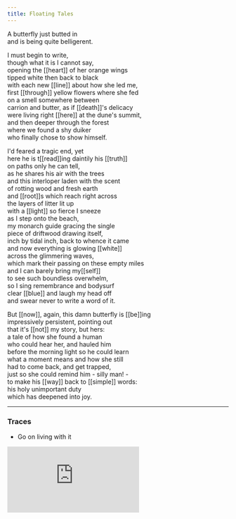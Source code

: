 ```yaml
---
title: Floating Tales
---
```


A butterfly just butted in  
and is being quite belligerent.  
  
I must begin to write,  
though what it is I cannot say,  
opening the [[heart]] of her orange wings  
tipped white then back to black   
with each new [[line]] about how she led me,  
first [[through]] yellow flowers where she fed  
on a smell somewhere between  
carrion and butter, as if [[death]]'s delicacy  
were living right [[here]] at the dune's summit,  
and then deeper through the forest  
where we found a shy duiker  
who finally chose to show himself.  
  
I'd feared a tragic end, yet  
here he is t[[read]]ing daintily his [[truth]]  
on paths only he can tell,  
as he shares his air with the trees  
and this interloper laden with the scent  
of rotting wood and fresh earth  
and [[root]]s which reach right across  
the layers of litter lit up  
with a [[light]] so fierce I sneeze  
as I step onto the beach,  
my monarch guide gracing the single  
piece of driftwood drawing itself,  
inch by tidal inch, back to whence it came  
and now everything is glowing [[white]]  
across the glimmering waves,  
which mark their passing on these empty miles   
and I can barely bring my[[self]]   
to see such boundless overwhelm,  
so I sing remembrance and bodysurf  
clear [[blue]] and laugh my head off   
and swear never to write a word of it.  
  
But [[now]], again, this damn butterfly is [[be]]ing  
impressively persistent, pointing out  
that it's [[not]] my story, but hers:  
a tale of how she found a human   
who could hear her, and hauled him  
before the morning light so he could learn  
what a moment means and how she still  
had to come back, and get trapped,  
just so she could remind him - silly man! -  
to make his [[way]] back to [[simple]] words:   
his holy unimportant duty  
which has deepened into joy.  

---

### Traces

* Go on living with it

<iframe class="video" src="https://www.youtube-nocookie.com/embed/eyn9kmuIwqA" frameborder="0" allow="accelerometer; autoplay; encrypted-media; gyroscope; picture-in-picture" allowfullscreen></iframe>